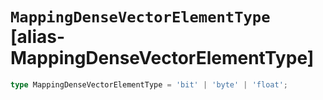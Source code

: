 # `MappingDenseVectorElementType` [alias-MappingDenseVectorElementType]
```typescript
type MappingDenseVectorElementType = 'bit' | 'byte' | 'float';
```
